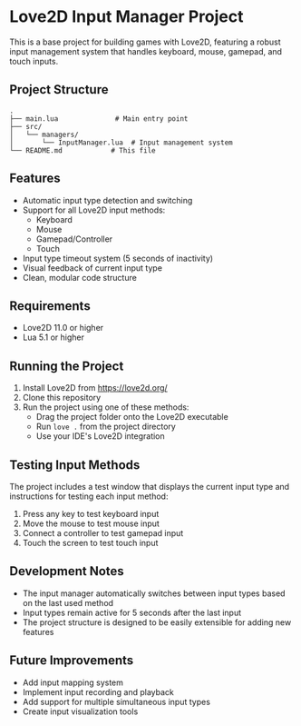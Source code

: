 # Love2D Input Manager Project

This is a base project for building games with Love2D, featuring a robust input management system that handles keyboard, mouse, gamepad, and touch inputs.

## Project Structure

```
.
├── main.lua              # Main entry point
├── src/
│   └── managers/
│       └── InputManager.lua  # Input management system
└── README.md            # This file
```

## Features

- Automatic input type detection and switching
- Support for all Love2D input methods:
  - Keyboard
  - Mouse
  - Gamepad/Controller
  - Touch
- Input type timeout system (5 seconds of inactivity)
- Visual feedback of current input type
- Clean, modular code structure

## Requirements

- Love2D 11.0 or higher
- Lua 5.1 or higher

## Running the Project

1. Install Love2D from https://love2d.org/
2. Clone this repository
3. Run the project using one of these methods:
   - Drag the project folder onto the Love2D executable
   - Run `love .` from the project directory
   - Use your IDE's Love2D integration

## Testing Input Methods

The project includes a test window that displays the current input type and instructions for testing each input method:

1. Press any key to test keyboard input
2. Move the mouse to test mouse input
3. Connect a controller to test gamepad input
4. Touch the screen to test touch input

## Development Notes

- The input manager automatically switches between input types based on the last used method
- Input types remain active for 5 seconds after the last input
- The project structure is designed to be easily extensible for adding new features

## Future Improvements

- Add input mapping system
- Implement input recording and playback
- Add support for multiple simultaneous input types
- Create input visualization tools 